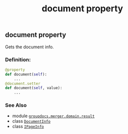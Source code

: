 ﻿---
title: document property
second_title: GroupDocs.Merger for Python via .NET API References
description: 
type: docs
url: /python-net/groupdocs.merger.domain.result/ipageinfo/document/
is_root: false
weight: 30
---

## document property


Gets the document info.
### Definition:
```python
@property
def document(self):
    ...
@document.setter
def document(self, value):
    ...
```

### See Also
* module [`groupdocs.merger.domain.result`](../../)
* class [`DocumentInfo`](/merger/python-net/groupdocs.merger.domain.result/documentinfo)
* class [`IPageInfo`](/merger/python-net/groupdocs.merger.domain.result/ipageinfo)
